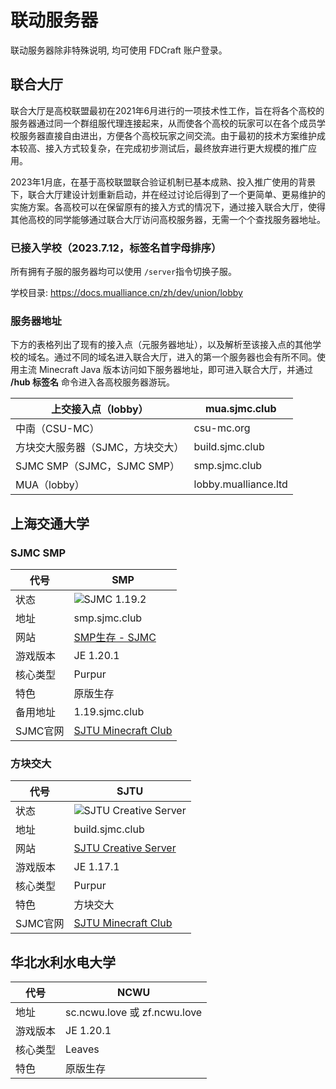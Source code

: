 # 联动服务器

联动服务器除非特殊说明, 均可使用 FDCraft 账户登录。

## 联合大厅

联合大厅是高校联盟最初在2021年6月进行的一项技术性工作，旨在将各个高校的服务器通过同一个群组服代理连接起来，从而使各个高校的玩家可以在各个成员学校服务器直接自由进出，方便各个高校玩家之间交流。由于最初的技术方案维护成本较高、接入方式较复杂，在完成初步测试后，最终放弃进行更大规模的推广应用。

2023年1月底，在基于高校联盟联合验证机制已基本成熟、投入推广使用的背景下，联合大厅建设计划重新启动，并在经过讨论后得到了一个更简单、更易维护的实施方案。各高校可以在保留原有的接入方式的情况下，通过接入联合大厅，使得其他高校的同学能够通过联合大厅访问高校服务器，无需一个个查找服务器地址。

### 已接入学校（2023.7.12，标签名首字母排序）

所有拥有子服的服务器均可以使用 ` /server `指令切换子服。

学校目录: https://docs.mualliance.cn/zh/dev/union/lobby

### 服务器地址

下方的表格列出了现有的接入点（元服务器地址），以及解析至该接入点的其他学校的域名。通过不同的域名进入联合大厅，进入的第一个服务器也会有所不同。使用主流 Minecraft Java 版本访问如下服务器地址，即可进入联合大厅，并通过 **/hub 标签名** 命令进入各高校服务器游玩。

| 上交接入点（lobby）              | mua.sjmc.club        |
| -------------------------------- | -------------------- |
| 中南（CSU-MC）                   | csu-mc.org           |
| 方块交大服务器（SJMC，方块交大） | build.sjmc.club      |
| SJMC SMP（SJMC，SJMC SMP）       | smp.sjmc.club        |
| MUA（lobby）                     | lobby.mualliance.ltd |

## 上海交通大学

### SJMC SMP

| 代号     | SMP                                                          |
| -------- | ------------------------------------------------------------ |
| 状态     | ![SJMC 1.19.2](https://minecraftlist.com/servers/smp.sjmc.club/banner.svg) |
| 地址     | smp.sjmc.club    |
| 网站     | [SMP生存 - SJMC](https://mc.sjtu.cn/2021/12/26/%e7%ba%af%e5%87%801-18-1%e7%94%9f%e5%ad%98/) |
| 游戏版本 | JE 1.20.1                                                    |
| 核心类型 | Purpur                                                       |
| 特色     | 原版生存                                                     |
| 备用地址 | 1.19.sjmc.club                                               |
| SJMC官网 | [SJTU Minecraft Club](https://mc.sjtu.cn)                    |


### 方块交大
| 代号     | SJTU                                                                                                |
| -------- | -------------------------------------------------------------------------------------------------- |
| 状态     | ![SJTU Creative Server](https://minecraftlist.com/servers/smp.sjmc.club/banner.svg)                |
| 地址     | build.sjmc.club                                          |
| 网站     | [SJTU Creative Server](https://mc.sjtu.cn/2021/03/17/sjtu-vanilla-server-1-16-5/)                   |
| 游戏版本 | JE 1.17.1                                                                                           |
| 核心类型 | Purpur                                                                                              |
| 特色     | 方块交大                                                                                            |
| SJMC官网 | [SJTU Minecraft Club](https://mc.sjtu.cn)                                                                  |

## 华北水利水电大学
| 代号     | NCWU                                                                                                |
| -------- | -------------------------------------------------------------------------------------------------- |
| 地址     | sc.ncwu.love 或 zf.ncwu.love                                             |
| 游戏版本 | JE 1.20.1                                                                                           |
| 核心类型 | Leaves                                                                                             |
| 特色     | 原版生存                                                                                        |


